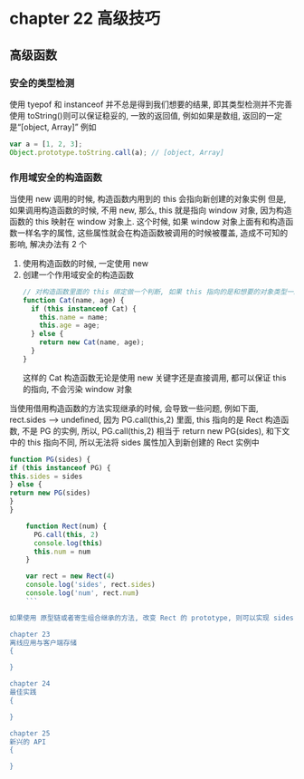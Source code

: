 # chapter 22 高级技巧

## 高级函数

### 安全的类型检测

使用 tyepof 和 instanceof 并不总是得到我们想要的结果, 即其类型检测并不完善
使用 toString()则可以保证稳妥的, 一致的返回值, 例如如果是数组, 返回的一定是“[object, Array]”
例如

```js
var a = [1, 2, 3];
Object.prototype.toString.call(a); // [object, Array]
```

### 作用域安全的构造函数

当使用 new 调用的时候, 构造函数内用到的 this 会指向新创建的对象实例
但是, 如果调用构造函数的时候, 不用 new, 那么, this 就是指向 window 对象, 因为构造函数的 this 映射在 window 对象上. 这个时候, 如果 window 对象上面有和构造函数一样名字的属性, 这些属性就会在构造函数被调用的时候被覆盖, 造成不可知的影响, 解决办法有 2 个

1. 使用构造函数的时候, 一定使用 new
1. 创建一个作用域安全的构造函数
   ```js
   // 对构造函数里面的 this 绑定做一个判断, 如果 this 指向的是和想要的对象类型一致的对象, 则正常使用, 否则, 使用 new 关键字
   function Cat(name, age) {
     if (this instanceof Cat) {
       this.name = name;
       this.age = age;
     } else {
       return new Cat(name, age);
     }
   }
   ```
   这样的 Cat 构造函数无论是使用 new 关键字还是直接调用, 都可以保证 this 的指向, 不会污染 window 对象

当使用借用构造函数的方法实现继承的时候, 会导致一些问题, 例如下面, rect.sides --> undefined, 因为 PG.call(this,2) 里面, this 指向的是 Rect 构造函数, 不是 PG 的实例, 所以, PG.call(this,2) 相当于 return new PG(sides), 和下文中的 this 指向不同, 所以无法将 sides 属性加入到新创建的 Rect 实例中
```js
function PG(sides) {
if (this instanceof PG) {
this.sides = sides
} else {
return new PG(sides)
}
}

    function Rect(num) {
      PG.call(this, 2)
      console.log(this)
      this.num = num
    }

    var rect = new Rect(4)
    console.log('sides', rect.sides)
    console.log('num', rect.num)
    ```

如果使用 原型链或者寄生组合继承的方法, 改变 Rect 的 prototype, 则可以实现 sides 属性的正常赋值

chapter 23
离线应用与客户端存储
{

}

chapter 24
最佳实践
{

}

chapter 25
新兴的 API
{

}
